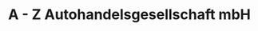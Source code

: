 ---
title: "A - Z Autohandelsgesellschaft mbH"
url: /gelsenkirchen/a-z-autohandelsgesellschaft-mbh/
shop: Autowerkstatt
---